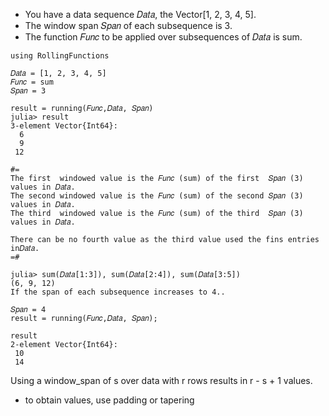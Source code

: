 
- You have a data sequence 𝐷𝑎𝑡𝑎, the Vector[1, 2, 3, 4, 5].
- The window span 𝑆𝑝𝑎𝑛 of each subsequence is 3.
- The function 𝐹𝑢𝑛𝑐 to be applied over subsequences of 𝐷𝑎𝑡𝑎 is sum.

```
using RollingFunctions

𝐷𝑎𝑡𝑎 = [1, 2, 3, 4, 5]
𝐹𝑢𝑛𝑐 = sum
𝑆𝑝𝑎𝑛 = 3

result = running(𝐹𝑢𝑛𝑐,𝐷𝑎𝑡𝑎, 𝑆𝑝𝑎𝑛)
julia> result
3-element Vector{Int64}:
  6
  9
 12

#=
The first  windowed value is the 𝐹𝑢𝑛𝑐 (sum) of the first  𝑆𝑝𝑎𝑛 (3) values in 𝐷𝑎𝑡𝑎.
The second windowed value is the 𝐹𝑢𝑛𝑐 (sum) of the second 𝑆𝑝𝑎𝑛 (3) values in 𝐷𝑎𝑡𝑎.
The third  windowed value is the 𝐹𝑢𝑛𝑐 (sum) of the third  𝑆𝑝𝑎𝑛 (3) values in 𝐷𝑎𝑡𝑎.

There can be no fourth value as the third value used the fins entries in𝐷𝑎𝑡𝑎.
=#

julia> sum(𝐷𝑎𝑡𝑎[1:3]), sum(𝐷𝑎𝑡𝑎[2:4]), sum(𝐷𝑎𝑡𝑎[3:5])
(6, 9, 12)
If the span of each subsequence increases to 4..

𝑆𝑝𝑎𝑛 = 4
result = running(𝐹𝑢𝑛𝑐,𝐷𝑎𝑡𝑎, 𝑆𝑝𝑎𝑛);

result
2-element Vector{Int64}:
 10
 14
```


Using a window_span of s over data with r rows results in r - s + 1 values.
- to obtain values, use padding or tapering


